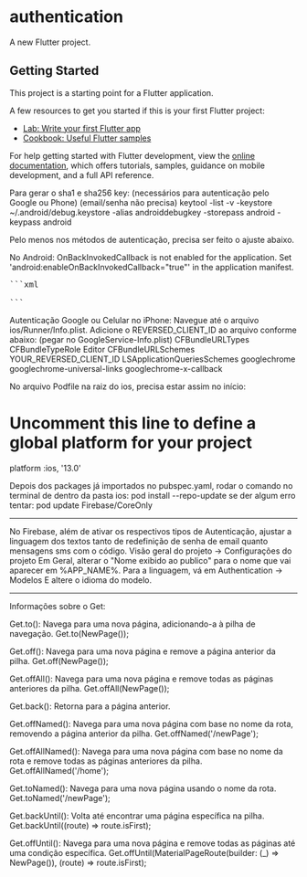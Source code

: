 # authentication

A new Flutter project.

## Getting Started

This project is a starting point for a Flutter application.

A few resources to get you started if this is your first Flutter project:

- [Lab: Write your first Flutter app](https://docs.flutter.dev/get-started/codelab)
- [Cookbook: Useful Flutter samples](https://docs.flutter.dev/cookbook)

For help getting started with Flutter development, view the
[online documentation](https://docs.flutter.dev/), which offers tutorials,
samples, guidance on mobile development, and a full API reference.

Para gerar o sha1 e sha256 key: (necessários para autenticação pelo Google ou Phone) (email/senha não precisa)
keytool -list -v -keystore ~/.android/debug.keystore -alias androiddebugkey -storepass android -keypass android

Pelo menos nos métodos de autenticação, precisa ser feito o ajuste abaixo.

No Android:
OnBackInvokedCallback is not enabled for the application.
Set 'android:enableOnBackInvokedCallback="true"' in the application manifest.
<pre>```xml
<application
android:label="MyApp"
android:icon="@mipmap/ic_launcher"
android:enableOnBackInvokedCallback="true"> <!-- Aqui você adiciona -->
```</pre>

Autenticação Google ou Celular no iPhone:
Navegue até o arquivo ios/Runner/Info.plist.
Adicione o REVERSED_CLIENT_ID ao arquivo conforme abaixo: (pegar no GoogleService-Info.plist)
<key>CFBundleURLTypes</key>
<array>
  <dict>
    <key>CFBundleTypeRole</key>
    <string>Editor</string>
    <key>CFBundleURLSchemes</key>
    <array>
      <string>YOUR_REVERSED_CLIENT_ID</string>
    </array>
  </dict>
</array>
<key>LSApplicationQueriesSchemes</key>
<array>
<string>googlechrome</string>
<string>googlechrome-universal-links</string>
<string>googlechrome-x-callback</string>
</array>


No arquivo Podfile na raiz do ios, precisa estar assim no início:
# Uncomment this line to define a global platform for your project
platform :ios, '13.0'


Depois dos packages já importados no pubspec.yaml, rodar o comando no terminal
de dentro da pasta ios:
pod install --repo-update
se der algum erro tentar:
pod update Firebase/CoreOnly

---------------------------------------------

No Firebase, além de ativar os respectivos tipos de Autenticação, ajustar a linguagem dos textos
tanto de redefinição de senha de email quanto mensagens sms com o código.
Visão geral do projeto -> Configurações do projeto
Em Geral, alterar o "Nome exibido ao publico" para o nome que vai aparecer em %APP_NAME%.
Para a linguagem, vá em Authentication -> Modelos
E altere o idioma do modelo.

-------------------------------
Informações sobre o Get:

Get.to(): Navega para uma nova página, adicionando-a à pilha de navegação.
Get.to(NewPage());

Get.off(): Navega para uma nova página e remove a página anterior da pilha.
Get.off(NewPage());

Get.offAll(): Navega para uma nova página e remove todas as páginas anteriores da pilha.
Get.offAll(NewPage());

Get.back(): Retorna para a página anterior.

Get.offNamed(): Navega para uma nova página com base no nome da rota, removendo a página anterior da pilha.
Get.offNamed('/newPage');

Get.offAllNamed(): Navega para uma nova página com base no nome da rota e remove todas as páginas anteriores da pilha.
Get.offAllNamed('/home');

Get.toNamed(): Navega para uma nova página usando o nome da rota.
Get.toNamed('/newPage');

Get.backUntil(): Volta até encontrar uma página específica na pilha.
Get.backUntil((route) => route.isFirst);

Get.offUntil(): Navega para uma nova página e remove todas as páginas até uma condição específica.
Get.offUntil(MaterialPageRoute(builder: (_) => NewPage()), (route) => route.isFirst);
